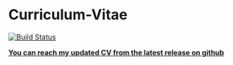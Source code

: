 # Curriculum-Vitae
[![Build Status](https://travis-ci.com/microgenius/Curriculum-Vitae.svg?branch=master)](https://travis-ci.com/microgenius/Curriculum-Vitae)

[**You can reach my updated CV from the latest release on github**](https://github.com/microgenius/Curriculum-Vitae/releases)